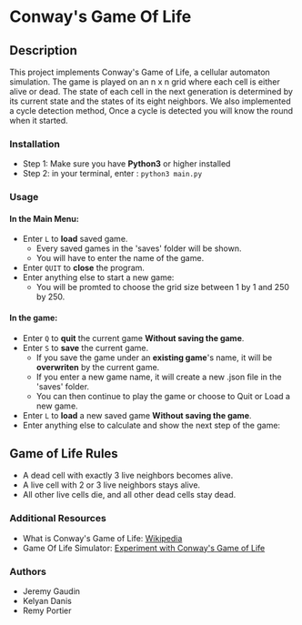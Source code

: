 # Conway's Game Of Life

Description
------------
This project implements Conway's Game of Life, a cellular automaton simulation. The game is played on an n x n grid where each cell is either alive or dead. The state of each cell in the next generation is determined by its current state and the states of its eight neighbors. We also implemented a cycle detection method, Once a cycle is detected you will know the round when it started.

### Installation

* Step 1: Make sure you have **Python3** or higher installed
* Step 2: in your terminal, enter : ```python3 main.py```

### Usage

#### In the Main Menu:
* Enter ```L``` to **load** saved game.
  * Every saved games in the 'saves' folder will be shown.
  * You will have to enter the name of the game. 
* Enter ```QUIT``` to **close** the program.
* Enter anything else to start a new game:
  * You will be promted to choose the grid size between 1 by 1 and 250 by 250.

#### In the game:
* Enter ```Q``` to **quit** the current game **Without saving the game**.
* Enter ```S``` to **save** the current game.
  * If you save the game under an **existing game**'s name, it will be **overwriten** by the current game.
  * If you enter a new game name, it will create a new .json file in the 'saves' folder.
  * You can then continue to play the game or choose to Quit or Load a new game.
* Enter ```L``` to **load** a new saved game **Without saving the game**.
* Enter anything else to calculate and show the next step of the game:

## Game of Life Rules
- A dead cell with exactly 3 live neighbors becomes alive.
- A live cell with 2 or 3 live neighbors stays alive.
- All other live cells die, and all other dead cells stay dead.

### Additional Resources

* What is Conway's Game of Life: [Wikipedia](https://en.wikipedia.org/wiki/Conway's_Game_of_Life)
* Game Of Life Simulator: [Experiment with Conway's Game of Life](https://www.dcode.fr/jeu-de-la-vie)

### Authors

* Jeremy Gaudin
* Kelyan Danis
* Remy Portier
